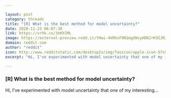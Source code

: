 ```yaml
---

layout: post
category: threads
title: "[R] What is the best method for model uncertainty?"
date: 2020-11-23 06:07:30
link: https://vrhk.co/3nKhlML
image: https://external-preview.redd.it/YHwi-4kMXxF9N1mgVWzyHDNJrK9IJRJzx8AE0UFMu5g.jpg?width=420&height=219.895287958&auto=webp&crop=420:219.895287958,smart&s=8971feb6fdc0d6af143cea25f9da51c44129f6ce
domain: reddit.com
author: "reddit"
icon: http://www.redditstatic.com/desktop2x/img/favicon/apple-icon-57x57.png
excerpt: "Hi, I've experimented with model uncertainty that one of my interesting..."

---
```


### [R] What is the best method for model uncertainty?

Hi, I've experimented with model uncertainty that one of my interesting...